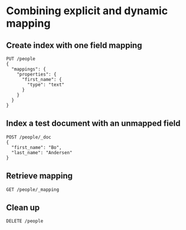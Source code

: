 # Combining explicit and dynamic mapping

## Create index with one field mapping
```
PUT /people
{
  "mappings": {
    "properties": {
      "first_name": {
        "type": "text"
      }
    }
  }
}
```

## Index a test document with an unmapped field
```
POST /people/_doc
{
  "first_name": "Bo",
  "last_name": "Andersen"
}
```

## Retrieve mapping
```
GET /people/_mapping
```

## Clean up
```
DELETE /people
```